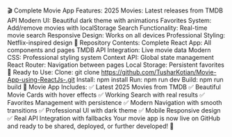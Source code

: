 🎬 Complete Movie App Features:
2025 Movies: Latest releases from TMDB API
Modern UI: Beautiful dark theme with animations
Favorites System: Add/remove movies with localStorage
Search Functionality: Real-time movie search
Responsive Design: Works on all devices
Professional Styling: Netflix-inspired design
📁 Repository Contents:
Complete React App: All components and pages
TMDB API Integration: Live movie data
Modern CSS: Professional styling system
Context API: Global state management
React Router: Navigation between pages
Local Storage: Persistent favorites
🚀 Ready to Use:
Clone: git clone https://github.com/TusharKotian/Movie-App-using-ReactJs-.git
Install: npm install
Run: npm run dev
Build: npm run build
🌟 Movie App Includes:
✅ Latest 2025 Movies from TMDB
✅ Beautiful Movie Cards with hover effects
✅ Working Search with real results
✅ Favorites Management with persistence
✅ Modern Navigation with smooth transitions
✅ Professional UI with dark theme
✅ Mobile Responsive design
✅ Real API Integration with fallbacks
Your movie app is now live on GitHub and ready to be shared, deployed, or further developed! 🎊
